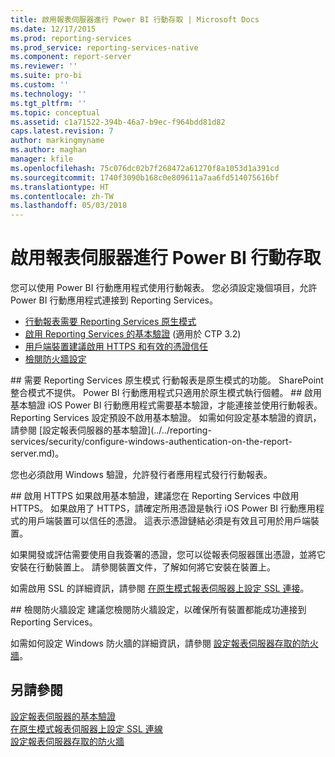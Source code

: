 ```yaml
---
title: 啟用報表伺服器進行 Power BI 行動存取 | Microsoft Docs
ms.date: 12/17/2015
ms.prod: reporting-services
ms.prod_service: reporting-services-native
ms.component: report-server
ms.reviewer: ''
ms.suite: pro-bi
ms.custom: ''
ms.technology: ''
ms.tgt_pltfrm: ''
ms.topic: conceptual
ms.assetid: c1a71522-394b-46a7-b9ec-f964bdd81d82
caps.latest.revision: 7
author: markingmyname
ms.author: maghan
manager: kfile
ms.openlocfilehash: 75c076dc02b7f268472a61270f8a1053d1a391cd
ms.sourcegitcommit: 1740f3090b168c0e809611a7aa6fd514075616bf
ms.translationtype: HT
ms.contentlocale: zh-TW
ms.lasthandoff: 05/03/2018
---
```

# <a name="enable-a-report-server-for-power-bi-mobile-access"></a>啟用報表伺服器進行 Power BI 行動存取
您可以使用 Power BI 行動應用程式使用行動報表。 您必須設定幾個項目，允許 Power BI 行動應用程式連接到 Reporting Services。  
  
-   [行動報表需要 Reporting Services 原生模式](#nativemode)  
-   [啟用 Reporting Services 的基本驗證](#basicauth) (適用於 CTP 3.2)  
-   [用戶端裝置建議啟用 HTTPS 和有效的憑證信任](#https)  
-   [檢閱防火牆設定](#firewall)  
  
<a name="nativemode"/>  
## <a name="reporting-services-native-mode-required"></a>需要 Reporting Services 原生模式  
行動報表是原生模式的功能。 SharePoint 整合模式不提供。 Power BI 行動應用程式只適用於原生模式執行個體。  
  
<a name="basicauth"/>  
## <a name="enable-basic-authentication"></a>啟用基本驗證  
iOS Power BI 行動應用程式需要基本驗證，才能連接並使用行動報表。 Reporting Services 設定預設不啟用基本驗證。 如需如何設定基本驗證的資訊，請參閱 [設定報表伺服器的基本驗證](../../reporting-services/security/configure-windows-authentication-on-the-report-server.md)。  
  
您也必須啟用 Windows 驗證，允許發行者應用程式發行行動報表。  
  
<a name="https"/>  
## <a name="enable-https"></a>啟用 HTTPS  
如果啟用基本驗證，建議您在 Reporting Services 中啟用 HTTPS。 如果啟用了 HTTPS，請確定所用憑證是執行 iOS Power BI 行動應用程式的用戶端裝置可以信任的憑證。 這表示憑證鏈結必須是有效且可用於用戶端裝置。  
  
如果開發或評估需要使用自我簽署的憑證，您可以從報表伺服器匯出憑證，並將它安裝在行動裝置上。 請參閱裝置文件，了解如何將它安裝在裝置上。  
  
如需啟用 SSL 的詳細資訊，請參閱 [在原生模式報表伺服器上設定 SSL 連接](../../reporting-services/security/configure-ssl-connections-on-a-native-mode-report-server.md)。  
  
<a name="firewall"/>  
## <a name="review-firewall-settings"></a>檢閱防火牆設定  
建議您檢閱防火牆設定，以確保所有裝置都能成功連接到 Reporting Services。   
  
如需如何設定 Windows 防火牆的詳細資訊，請參閱 [設定報表伺服器存取的防火牆](../../reporting-services/report-server/configure-a-firewall-for-report-server-access.md)。  
  
## <a name="see-also"></a>另請參閱  
  
[設定報表伺服器的基本驗證](../../reporting-services/security/configure-windows-authentication-on-the-report-server.md)  
[在原生模式報表伺服器上設定 SSL 連線](../../reporting-services/security/configure-ssl-connections-on-a-native-mode-report-server.md)  
[設定報表伺服器存取的防火牆](../../reporting-services/report-server/configure-a-firewall-for-report-server-access.md)  
  
  
  
  
  
  

